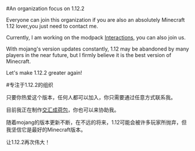 #An organization focus on 1.12.2

Everyone can join this organization if you are also an absolutely Minecraft 1.12 lover,you just need to contact me.

Currently, I am working on the modpack [Interactions](https://github.com/Project-Interactions/Interactions), you can also join us.

With mojang's version updates constantly, 1.12 may be abandoned by many players in the near future, but I firmly believe it is the best version of Minecraft.

Let's make 1.12.2 greater again!

#专注于1.12.2的组织

只要你热爱这个版本，任何人都可以加入，你只需要通过任意方式联系我。

目前我正在制作[交汇成荷包](https://github.com/Project-Interactions/Interactions)，你也可以来协助我。

随着mojang的版本更新不断，在不远的将来，1.12可能会被许多玩家所抛弃，但我坚信它是最好的Minecraft版本。

让1.12.2再次伟大！
